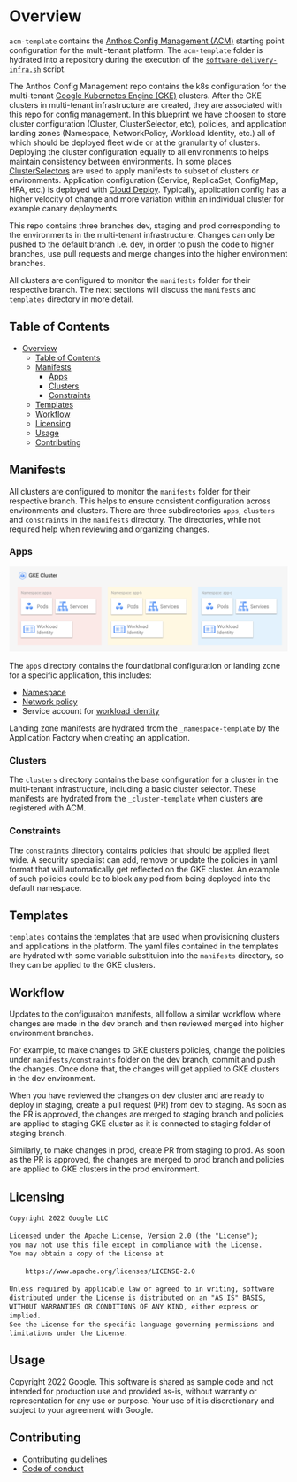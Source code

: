 # Overview

`acm-template` contains the [Anthos Config Management (ACM)][acm] starting point configuration for the multi-tenant platform. The `acm-template` folder is hydrated into a repository during the execution of the [`software-delivery-infra.sh`][software-delivery-infra]
script.

The Anthos Config Management repo contains the k8s configuration for the multi-tenant [Google Kubernetes Engine (GKE)][gke] clusters. After the GKE clusters in multi-tenant infrastructure are created, they are associated with this repo for config management. In this blueprint we have choosen to store cluster configuration (Cluster, ClusterSelector, etc), policies, and application landing zones (Namespace, NetworkPolicy, Workload Identity, etc.) all of which should be deployed fleet wide or at the granularity of clusters. Deploying the cluster configuration equally to all environments to helps maintain consistency between environments. In some places [ClusterSelectors][cluster-selectors] are used to apply manifests to subset of clusters or environments. Application configuration (Service, ReplicaSet, ConfigMap, HPA, etc.) is deployed with [Cloud Deploy][cloud-deploy]. Typically, application config has a higher velocity of change and more variation within an individual cluster for example canary deployments.

This repo contains three branches dev, staging and prod corresponding to the environments in the multi-tenant infrastructure. Changes can only be pushed to the default branch i.e. dev, in order to push the code to higher branches, use pull requests and merge changes into the higher environment branches.

All clusters are configured to monitor the `manifests` folder for their respective branch. The next sections will discuss the `manifests` and `templates` directory in more detail.

## Table of Contents

- [Overview](#overview)
  - [Table of Contents](#table-of-contents)
  - [Manifests](#manifests)
    - [Apps](#apps)
    - [Clusters](#clusters)
    - [Constraints](#constraints)
  - [Templates](#templates)
  - [Workflow](#workflow)
  - [Licensing](#licensing)
  - [Usage](#usage)
  - [Contributing](#contributing)

## Manifests

All clusters are configured to monitor the `manifests` folder for their respective branch. This helps to ensure consistent configuration across environments and clusters.  There are three subdirectories `apps`, `clusters` and `constraints` in the `manifests` directory.  The directories, while not required help when reviewing and organizing changes.

### Apps

![app-landing-zone](../resources/app-landing-zones.png)

The `apps` directory contains the foundational configuration or landing zone for a specific application, this includes:

-   [Namespace][namespace]
-   [Network policy][network-policies]
-   Service account for [workload identity][workload-identity]

Landing zone manifests are hydrated from the `_namespace-template` by the Application Factory when creating an application.

### Clusters

The `clusters` directory contains the base configuration for a cluster in the multi-tenant infrastructure, including a basic cluster selector. These manifests are hydrated from the `_cluster-template` when clusters are registered with ACM.

### Constraints

The `constraints` directory contains policies that should be applied fleet wide. A security specialist can add, remove or update the policies in yaml format that will automatically get reflected on the GKE cluster. An example of such policies could be to block any pod from being deployed into the default namespace.

## Templates

`templates` contains the templates that are used when provisioning clusters and applications in the platform. The yaml files contained in the templates are hydrated with some variable substituion into the `manifests` directory, so they can be applied to the GKE clusters.

## Workflow

Updates to the configuraiton manifests, all follow a similar workflow where changes are made in the dev branch and then reviewed merged into higher environment branches.

For example, to make changes to GKE clusters policies, change the policies under `manifests/constraints` folder on the dev branch, commit and push the changes. Once done that, the changes will get applied to GKE clusters in the dev environment.

When you have reviewed the changes on dev cluster and are ready to deploy in staging, create a pull request (PR) from dev to staging. As soon as the PR is approved, the changes are merged to staging branch and policies are applied to staging GKE cluster as it is connected to staging folder of staging branch.

Similarly, to make changes in prod, create PR from staging to prod. As soon as the PR is approved, the changes are merged to prod branch and policies are applied to GKE clusters in the prod environment.

## Licensing

```lang-none
Copyright 2022 Google LLC

Licensed under the Apache License, Version 2.0 (the "License");
you may not use this file except in compliance with the License.
You may obtain a copy of the License at

    https://www.apache.org/licenses/LICENSE-2.0

Unless required by applicable law or agreed to in writing, software
distributed under the License is distributed on an "AS IS" BASIS,
WITHOUT WARRANTIES OR CONDITIONS OF ANY KIND, either express or implied.
See the License for the specific language governing permissions and
limitations under the License.
```

## Usage

Copyright 2022 Google. This software is shared as sample code and not intended
for production use and provided as-is, without warranty or representation for
any use or purpose. Your use of it is discretionary and subject to your
agreement with Google.

## Contributing

*   [Contributing guidelines][contributing-guidelines]
*   [Code of conduct][code-of-conduct]

<!-- LINKS: https://www.markdownguide.org/basic-syntax/#reference-style-links -->

[contributing-guidelines]: CONTRIBUTING.md
[code-of-conduct]: code-of-conduct.md

[acm]: https://cloud.google.com/anthos/config-management
[cloud-deploy]: https://cloud.google.com/deploy
[cluster-selectors]: https://cloud.google.com/anthos-config-management/docs/how-to/clusterselectors
[gke]: https://cloud.google.com/kubernetes-engine
[software-delivery-infra]: ../launch-scripts/software-delivery-infra.sh
[workload-identity]: https://cloud.google.com/kubernetes-engine/docs/how-to/workload-identity
[namespace]: https://kubernetes.io/docs/concepts/overview/working-with-objects/namespaces/
[network-policies]: https://kubernetes.io/docs/concepts/services-networking/network-policies/
